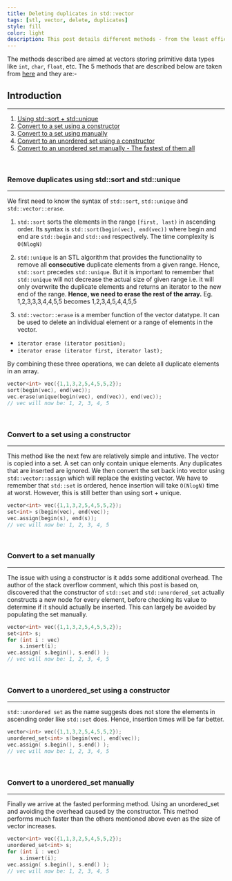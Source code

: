 ```yaml
---
title: Deleting duplicates in std::vector
tags: [stl, vector, delete, duplicates]
style: fill
color: light
description: This post details different methods - from the least efficient to the most efficient - to delete duplicate elements from a `std::vector`. 
---
```

The methods described are aimed at vectors storing primitive data types like `int`, `char`, `float`, etc. The 5 methods that are described below are taken from [here](https://stackoverflow.com/questions/1041620/whats-the-most-efficient-way-to-erase-duplicates-and-sort-a-vector) and they are:-

## Introduction
-------
1. [Using std::sort + std::unique](#sort_unique)
2. [Convert to a set using a constructor](#ordered_constructor)
3. [Convert to a set using manually](#ordered_manual)
4. [Convert to an unordered set using a constructor](#unordered_constructor)
5. [Convert to an unordered set manually - The fastest of them all](#unordered_manual)

&nbsp;

### <a name="sort_unique"></a>Remove duplicates using std::sort and std::unique
-------
We first need to know the syntax of `std::sort`, `std::unique` and `std::vector::erase`.
1. `std::sort` sorts the elements in the range `[first, last)` in ascending order. Its syntax is `std::sort(begin(vec), end(vec))` where begin and end are `std::begin` and `std::end` respectively. The time complexity is `O(NlogN)`
&nbsp;

2. `std::unique` is an STL algorithm that provides the functionality to remove all **consecutive** duplicate elements from a given range. Hence, `std::sort` precedes `std::unique`. But it is important to remember that `std::unique` will not decrease the actual size of given range i.e. it will only overwrite the duplicate elements and returns an iterator to the new end of the range. **Hence, we need to erase the rest of the array.**
    Eg. 1,2,3,3,3,4,4,5,5 becomes 1,2,3,4,5,4,4,5,5
&nbsp;

3.  `std::vector::erase` is a member function of the vector datatype. It can be used to delete an individual element or a range of elements in the vector. 
+ `iterator erase (iterator position);`
+ `iterator erase (iterator first, iterator last);`

By combining these three operations, we can delete all duplicate elements in an array.

```cpp
vector<int> vec({1,1,3,2,5,4,5,5,2});
sort(begin(vec), end(vec));
vec.erase(unique(begin(vec), end(vec)), end(vec));
// vec will now be: 1, 2, 3, 4, 5
```

&nbsp;

### <a name="ordered_constructor"></a>Convert to a set using a constructor
-------
This method like the next few are relatively simple and intutive. The vector is copied into a set. A set can only contain unique elements. Any duplicates that are inserted are ignored. We then convert the set back into vector using `std::vector::assign` which will replace the existing vector. We have to remember that `std::set` is ordered, hence insertion will take `O(NlogN)` time at worst. However, this is still better than using sort + unique.

```cpp
vector<int> vec({1,1,3,2,5,4,5,5,2});
set<int> s(begin(vec), end(vec));
vec.assign(begin(s), end(s));
// vec will now be: 1, 2, 3, 4, 5
```

&nbsp;

### <a name="ordered_manual"></a>Convert to a set manually
-------
The issue with using a constructor is it adds some additional overhead. The author of the stack overflow comment, which this post is based on, discovered that the constructor of `std::set` and `std::unordered_set` actually constructs a new node for every element, before checking its value to determine if it should actually be inserted. This can largely be avoided by populating the set manually.

```cpp
vector<int> vec({1,1,3,2,5,4,5,5,2});
set<int> s;
for (int i : vec)
    s.insert(i);
vec.assign( s.begin(), s.end() );
// vec will now be: 1, 2, 3, 4, 5
```

&nbsp;

### <a name="unordered_constructor"></a>Convert to a unordered_set using a constructor
-------
`std::unordered set` as the name suggests does not store the elements in ascending order like `std::set` does. Hence, insertion times will be far better.

```cpp
vector<int> vec({1,1,3,2,5,4,5,5,2});
unordered_set<int> s(begin(vec), end(vec));
vec.assign( s.begin(), s.end() );
// vec will now be: 1, 2, 3, 4, 5
```

&nbsp;

### <a name="unordered_manual"></a>Convert to a unordered_set manually
-------
Finally we arrive at the fasted performing method. Using an unordered_set and avoiding the overhead caused by the constructor. This method performs much faster than the others mentioned above even as the size of vector increases.

```cpp
vector<int> vec({1,1,3,2,5,4,5,5,2});
unordered_set<int> s;
for (int i : vec)
    s.insert(i);
vec.assign( s.begin(), s.end() );
// vec will now be: 1, 2, 3, 4, 5
```
&nbsp;

